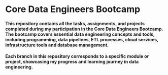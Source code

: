 # Core Data Engineers Bootcamp

#### This repository contains all the tasks, assignments, and projects completed during my participation in the Core Data Engineers Bootcamp. The bootcamp covers essential data engineering concepts and tools, including programming, data pipelines, ETL processes, cloud services, infrastructure tools and database management. 
#### Each branch in this repository corresponds to a specific module or project, showcasing my progress and learning journey in data engineering.
